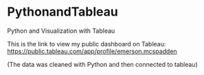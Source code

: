 # PythonandTableau
Python and Visualization with Tableau

This is the link to view my public dashboard on Tableau:
https://public.tableau.com/app/profile/emerson.mcspadden

(The data was cleaned with Python and then connected to tableau)

